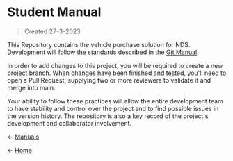 # Student Manual
> Created 27-3-2023

This Repository contains the vehicle purchase solution for NDS.
Development will follow the standards described in the [Git Manual](https://github.com/SFMBa01029956/TC3005B.502/blob/manuals/Files/Git%20Manual.md).

In order to add changes to this project, you will be required to create a new project branch. When changes have been finished and tested, you'll need to open a Pull Request; supplying two or more reviewers to validate it and merge into main.

Your ability to follow these practices will allow the entire development team to have stability and control over the project and to find possible issues in the version history. The repository is also a key record of the project's development and collaborator involvement.

← [Manuals](https://github.com/SFMBa01029956/TC3005B.502/tree/manuals)

← [Home](https://github.com/SFMBa01029956/TC3005B.502)
